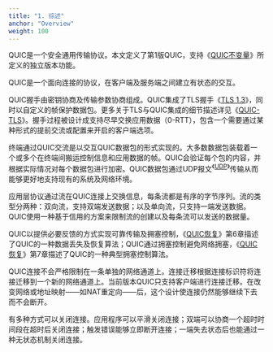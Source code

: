 ```yaml
---
title: "1. 综述"
anchor: "Overview"
weight: 100
---
```


QUIC是一个安全通用传输协议。本文定义了第1版QUIC，支持《[QUIC不变量]()》所定义的独立版本功能。

QUIC是一个面向连接的协议，在客户端及服务端之间建立有状态的交互。

QUIC握手由密钥协商及传输参数协商组成。QUIC集成了TLS握手《[TLS 1.3]()》，同时以自定义的帧保护数据包。更多关于TLS与QUIC集成的细节描述详见《[QUIC-TLS]()》。握手过程被设计成支持尽早交换应用数据（0-RTT），包含一个需要通过某种形式的提前交流或配置来开启的客户端选项。

终端通过QUIC交流是以交互QUIC数据包的形式实现的。大多数数据包装载着一个或多个在终端间搬运控制信息和应用数据的帧。QUIC会验证每个包的内容，并根据实际情况对每个数据包进行加密。QUIC数据包通过UDP报文<sup>《[UDP]()》</sup>传输从而能够更好地支持现有的系统及网络环境。


应用层协议通过流在QUIC连接上交换信息，每条流都是有序的字节序列。流的类型分两种：双向流，支持双端发送数据；以及单向流，只支持一端发送数据。QUIC使用一种基于信用的方案来限制流的创建以及每条流可以发送的数据量。

QUIC以提供必要反馈的方式实现可靠传输及拥塞控制，《[QUIC恢复]()》第6章描述了QUIC的一种数据丢失及恢复算法；QUIC通过拥塞控制避免网络拥塞，《[QUIC恢复]()》第7章描述了QUIC的一种典型拥塞控制算法。



QUIC连接不会严格限制在一条单独的网络通道上。连接迁移根据连接标识符将连接迁移到一个新的网络通道上。当前版本QUIC只支持客户端进行连接迁移。在改变网络或地址映射——如NAT重定向——后，这个设计使连接仍然能够继续下去而不会断开。

有多种方式可以关闭连接。应用程序可以平滑关闭连接；双端可以协商一个超时时间段在超时后关闭连接；触发错误能够立即断开连接；一端失去状态后也能通过一种无状态机制关闭连接。
